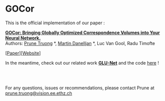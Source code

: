 # GOCor

This is the official implementation of our paper : 

[**GOCor: Bringing Globally Optimized Correspondence Volumes into Your Neural Network.**](https://arxiv.org/abs/2009.07823)
<br />
Authors: [Prune Truong](prunetruong.com) *, [Martin Danelljan](https://martin-danelljan.github.io/) *, Luc Van Gool, Radu Timofte<br />

\[[Paper](https://arxiv.org/abs/2009.07823)\]\[[Website](https://prunetruong.com/research/gocor)\]


In the meantime, check out our related work [**GLU-Net**](https://arxiv.org/abs/1912.05524) and the code
[here](https://github.com/PruneTruong/GLU-Net) !

<br />
<br />

For any questions, issues or recommendations, please contact Prune at prune.truong@vision.ee.ethz.ch
